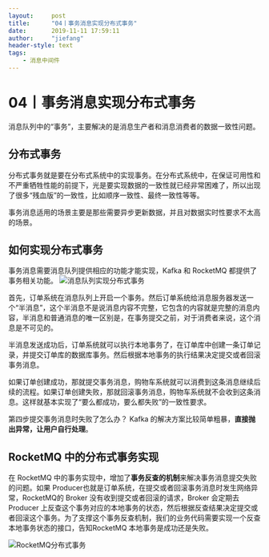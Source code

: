```yaml
---
layout:     post
title:      "04丨事务消息实现分布式事务"
date:       2019-11-11 17:59:11
author:     "jiefang"
header-style: text
tags:
    - 消息中间件
---
```

# 04丨事务消息实现分布式事务
消息队列中的“事务”，主要解决的是消息生产者和消息消费者的数据一致性问题。
##  分布式事务
分布式事务就是要在分布式系统中的实现事务。在分布式系统中，在保证可用性和不严重牺牲性能的前提下，光是要实现数据的一致性就已经非常困难了，所以出现了很多“残血版”的一致性，比如顺序一致性、最终一致性等等。

事务消息适用的场景主要是那些需要异步更新数据，并且对数据实时性要求不太高的场景。
## 如何实现分布式事务
事务消息需要消息队列提供相应的功能才能实现，Kafka 和 RocketMQ 都提供了事务相关功能。
![消息队列实现分布式事务](https://s2.ax1x.com/2019/10/27/KyfUln.png)

首先，订单系统在消息队列上开启一个事务。然后订单系统给消息服务器发送一个“半消息”，这个半消息不是说消息内容不完整，它包含的内容就是完整的消息内容，半消息和普通消息的唯一区别是，在事务提交之前，对于消费者来说，这个消息是不可见的。

半消息发送成功后，订单系统就可以执行本地事务了，在订单库中创建一条订单记录，并提交订单库的数据库事务。然后根据本地事务的执行结果决定提交或者回滚事务消息。

如果订单创建成功，那就提交事务消息，购物车系统就可以消费到这条消息继续后续的流程。如果订单创建失败，那就回滚事务消息，购物车系统就不会收到这条消息。这样就基本实现了“要么都成功，要么都失败”的一致性要求。

第四步提交事务消息时失败了怎么办？
Kafka 的解决方案比较简单粗暴，**直接抛出异常，让用户自行处理**。

## RocketMQ 中的分布式事务实现
在 RocketMQ 中的事务实现中，增加了**事务反查的机制**来解决事务消息提交失败的问题。如果 Producer也就是订单系统，在提交或者回滚事务消息时发生网络异常，RocketMQ的 Broker 没有收到提交或者回滚的请求，Broker 会定期去 Producer 上反查这个事务对应的本地事务的状态，然后根据反查结果决定提交或者回滚这个事务。为了支撑这个事务反查机制，我们的业务代码需要实现一个反查本地事务状态的接口，告知RocketMQ 本地事务是成功还是失败。

![RocketMQ分布式事务](https://s2.ax1x.com/2019/10/27/KyfokD.png)
